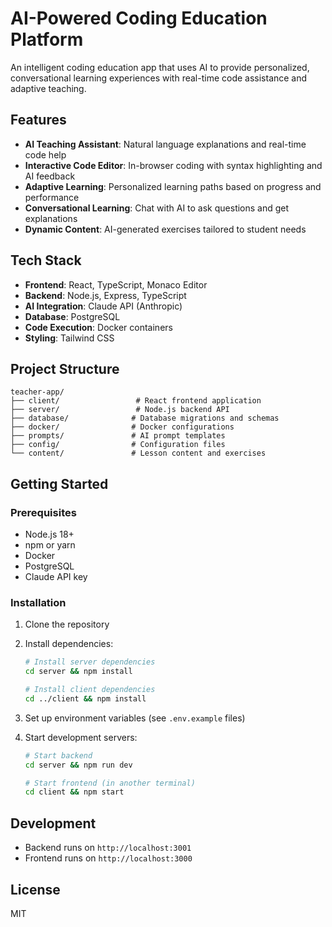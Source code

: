 # AI-Powered Coding Education Platform

An intelligent coding education app that uses AI to provide personalized, conversational learning experiences with real-time code assistance and adaptive teaching.

## Features

- **AI Teaching Assistant**: Natural language explanations and real-time code help
- **Interactive Code Editor**: In-browser coding with syntax highlighting and AI feedback
- **Adaptive Learning**: Personalized learning paths based on progress and performance
- **Conversational Learning**: Chat with AI to ask questions and get explanations
- **Dynamic Content**: AI-generated exercises tailored to student needs

## Tech Stack

- **Frontend**: React, TypeScript, Monaco Editor
- **Backend**: Node.js, Express, TypeScript
- **AI Integration**: Claude API (Anthropic)
- **Database**: PostgreSQL
- **Code Execution**: Docker containers
- **Styling**: Tailwind CSS

## Project Structure

```
teacher-app/
├── client/                 # React frontend application
├── server/                 # Node.js backend API
├── database/              # Database migrations and schemas
├── docker/                # Docker configurations
├── prompts/               # AI prompt templates
├── config/                # Configuration files
└── content/               # Lesson content and exercises
```

## Getting Started

### Prerequisites

- Node.js 18+
- npm or yarn
- Docker
- PostgreSQL
- Claude API key

### Installation

1. Clone the repository
2. Install dependencies:
   ```bash
   # Install server dependencies
   cd server && npm install
   
   # Install client dependencies
   cd ../client && npm install
   ```

3. Set up environment variables (see `.env.example` files)

4. Start development servers:
   ```bash
   # Start backend
   cd server && npm run dev
   
   # Start frontend (in another terminal)
   cd client && npm start
   ```

## Development

- Backend runs on `http://localhost:3001`
- Frontend runs on `http://localhost:3000`

## License

MIT